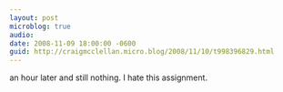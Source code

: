 ```yaml
---
layout: post
microblog: true
audio: 
date: 2008-11-09 18:00:00 -0600
guid: http://craigmcclellan.micro.blog/2008/11/10/t998396829.html
---
```

an hour later and still nothing.  I hate this assignment.
